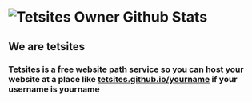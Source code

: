 # ![Tetsites Owner Github Stats](https://github-readme-stats.vercel.app/api?username=tetsitespr&show_icons=true&theme=gruvbox)
## We are tetsites
### Tetsites is a free website path service so you can host your website at a place like [tetsites.github.io/yourname](https://tetsites.github.io/) if your username is yourname
